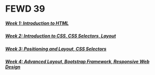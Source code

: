 # FEWD 39

##### [Week 1: Introduction to HTML](week_1/)

##### [Week 2: Introduction to CSS, CSS Selectors, Layout](week_2/)

##### [Week 3: Positioning and Layout, CSS Selectors](week_3/)

##### [Week 4: Advanced Layout, Bootstrap Framework, Responsive Web Design](week_4/)